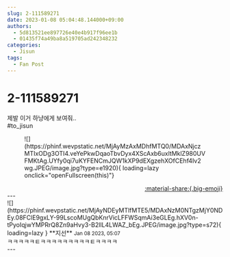 ```yaml
---
slug: 2-111589271
date: 2023-01-08 05:04:48.144000+09:00
authors:
  - 5d813521ee897726e40e4b917f96ee1b
  - 01435f74a49ba8a519705ad242348232
categories:
  - Jisun
tags:
  - Fan Post
---
```


# 2-111589271

<div class="post-container" markdown="1">
<div class="content-container md-sidebar__scrollwrap" markdown="1">

제발 이거 하냥에게 보여줘..<br>\#to_jisun 
<figure markdown="1">
![](https://phinf.wevpstatic.net/MjAyMzAxMDhfMTQ0/MDAxNjczMTIxODg3OTI4.veYePkwDqaoTbvDyx4XScAxb6uxltMklZ980UVFMKtAg.UYfy0qi7uKYFENCmJQW1kXP9dEXgzehXOfCEhf4Iv2wg.JPEG/image.jpg?type=e1920){ loading=lazy onclick="openFullscreen(this)"}
</figure>


</div>
</div>

<div style="text-align: right;" markdown="1">
<a href="https://weverse.io/fromis9/fanpost/2-111589271" style="text-align: right;">:material-share:{.big-emoji}</a>
</div>
---

<div class="comments-container md-sidebar__scrollwrap" markdown="1">
<div class="comment" markdown="1">
<div class='id-container' markdown="1">
![](https://phinf.wevpstatic.net/MjAyNDEyMTlfMTE5/MDAxNzM0NTgzMjY0NDEy.08FClE9gxLY-99LscoMUgQbKnrVicLFFWSqmAi3eGLEg.hXV0n-tPyoIqjwYMPRrQ8Zn9aHvy3-B2llL4LWAZ_bEg.JPEG/image.jpg?type=s72){ loading=lazy }
**<span class="artist">지선</span>** <small>Jan 08 2023, 05:07</small><br>
</div>
<div class='comment-body' markdown="1">
ㅋㅋㅋㅋㅋㅌㅋㅋㅋㅋㅋㅋㅋㅋㅋㅌㅋㅋㅋㅋ
</div>
</div>
</div>
---
